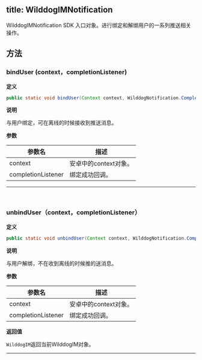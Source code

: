 title: WilddogIMNotification
---
WilddogIMNotification SDK 入口对象。进行绑定和解绑用户的一系列推送相关操作。



## 方法

### bindUser (context，completionListener)

**定义**

```java
public static void bindUser(Context context, WilddogNotification.CompletionListener completionListener)
```

**说明**

与用户绑定，可在离线的时候接收到推送消息。

**参数**

参数名 | 描述
--- | ---
context | 安卓中的context对象。
completionListener | 绑定成功回调。

---
</br>

### unbindUser（context，completionListener）

**定义**

```java
public static void unbindUser(Context context, WilddogNotification.CompletionListener completionListener)
```

**说明**

与用户解绑，不在收到离线的时候推的送消息。
  
**参数**

参数名 | 描述
--- | ---
context | 安卓中的context对象。
completionListener | 绑定成功回调。


**返回值**

`WilddogIM`返回当前WilddogIM对象。

---
</br>


